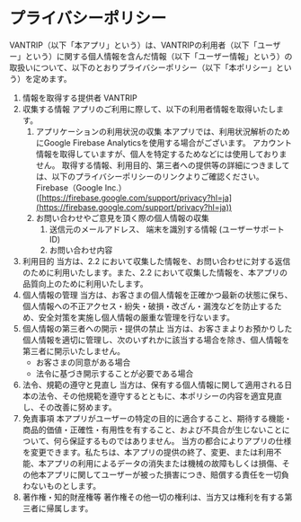 # プライバシーポリシー

VANTRIP（以下「本アプリ」という）は、VANTRIPの利用者（以下「ユーザー」という）に関する個人情報を含んだ情報（以下「ユーザー情報」という）の取扱いについて、以下のとおりプライバシーポリシー（以下「本ポリシー」という）を定めます。

1. 情報を取得する提供者
VANTRIP
2. 収集する情報
アプリのご利用に際して、以下の利用者情報を取得いたします。
    1. アプリケーションの利用状況の収集
    本アプリでは、利用状況解析のためにGoogle Firebase Analyticsを使用する場合がございます。
    アカウント情報を取得していますが、個人を特定するためなどには使用しておりません。
    取得する情報、利用目的、第三者への提供等の詳細につきましては、以下のプライバシーポリシーのリンクよりご確認ください。
    Firebase（Google Inc.）([https://firebase.google.com/support/privacy?hl=ja](https://firebase.google.com/support/privacy?hl=ja))
    2. お問い合わせやご意見を頂く際の個人情報の収集
        1. 送信元のメールアドレス、 端末を識別する情報 (ユーザーサポートID)
        2. お問い合わせ内容
3. 利用目的
当方は、2.2 において収集した情報を、お問い合わせに対する返信のために利用いたします。また、2.2 において収集した情報を、本アプリの品質向上のために利用いたします。
4. 個人情報の管理
当方は、お客さまの個人情報を正確かつ最新の状態に保ち、個人情報への不正アクセス・紛失・破損・改ざん・漏洩などを防止するため、安全対策を実施し個人情報の厳重な管理を行ないます。
5. 個人情報の第三者への開示・提供の禁止
当方は、お客さまよりお預かりした個人情報を適切に管理し、次のいずれかに該当する場合を除き、個人情報を第三者に開示いたしません。
    - お客さまの同意がある場合
    - 法令に基づき開示することが必要である場合
6. 法令、規範の遵守と見直し
当方は、保有する個人情報に関して適用される日本の法令、その他規範を遵守するとともに、本ポリシーの内容を適宜見直し、その改善に努めます。
7. 免責事項
本アプリがユーザーの特定の目的に適合すること、期待する機能・商品的価値・正確性・有用性を有すること、および不具合が生じないことについて、何ら保証するものではありません。
当方の都合によりアプリの仕様を変更できます。私たちは、本アプリの提供の終了、変更、または利用不能、本アプリの利用によるデータの消失または機械の故障もしくは損傷、その他本アプリに関してユーザーが被った損害につき、賠償する責任を一切負わないものとします。
8. 著作権・知的財産権等
著作権その他一切の権利は、当方又は権利を有する第三者に帰属します。
